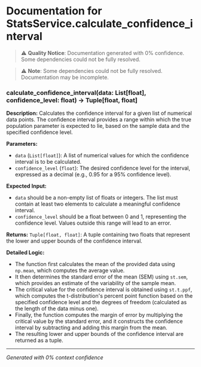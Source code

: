 # Documentation for StatsService.calculate_confidence_interval

> ⚠️ **Quality Notice**: Documentation generated with 0% confidence. Some dependencies could not be fully resolved.


> ⚠️ **Note**: Some dependencies could not be fully resolved. Documentation may be incomplete.
### calculate_confidence_interval(data: List[float], confidence_level: float) -> Tuple[float, float]

**Description:**
Calculates the confidence interval for a given list of numerical data points. The confidence interval provides a range within which the true population parameter is expected to lie, based on the sample data and the specified confidence level.

**Parameters:**
- `data` (`List[float]`): A list of numerical values for which the confidence interval is to be calculated.
- `confidence_level` (`float`): The desired confidence level for the interval, expressed as a decimal (e.g., 0.95 for a 95% confidence level).

**Expected Input:**
- `data` should be a non-empty list of floats or integers. The list must contain at least two elements to calculate a meaningful confidence interval.
- `confidence_level` should be a float between 0 and 1, representing the confidence level. Values outside this range will lead to an error.

**Returns:**
`Tuple[float, float]`: A tuple containing two floats that represent the lower and upper bounds of the confidence interval.

**Detailed Logic:**
- The function first calculates the mean of the provided data using `np.mean`, which computes the average value.
- It then determines the standard error of the mean (SEM) using `st.sem`, which provides an estimate of the variability of the sample mean.
- The critical value for the confidence interval is obtained using `st.t.ppf`, which computes the t-distribution's percent point function based on the specified confidence level and the degrees of freedom (calculated as the length of the data minus one).
- Finally, the function computes the margin of error by multiplying the critical value by the standard error, and it constructs the confidence interval by subtracting and adding this margin from the mean.
- The resulting lower and upper bounds of the confidence interval are returned as a tuple.

---
*Generated with 0% context confidence*
